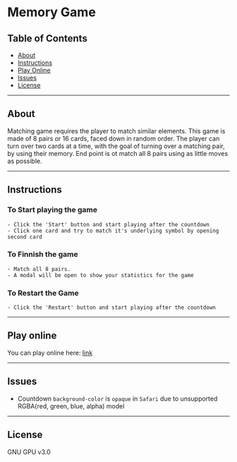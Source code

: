 # Memory Game

## Table of Contents

* [About](#about)
* [Instructions](#instructions)
* [Play Online](#play-online)
* [Issues](#issues)
* [License](#license)

***

## About

Matching game requires the player to match similar elements.
This game is made of 8 pairs or 16 cards, faced down in random order.
The player can turn over two cards at a time, with the goal of turning over a matching pair, by using their memory. End point is ot match all 8 pairs using as little moves as possible.

***

## Instructions

### To Start playing the game

    - Click the 'Start' button and start playing after the countdown
    - Click one card and try to match it's underlying symbol by opening second card

### To Finnish the game

    - Match all 8 pairs.
    - A modal will be open to show your statistics for the game

### To Restart the Game

    - Click the 'Restart' button and start playing after the countdown

***

## Play online

You can play online here:
[link](https://andyfv.github.io/memory-game/)

***

## Issues

* Countdown `background-color` is `opaque` in `Safari` due to unsupported RGBA(red, green, blue, alpha) model

***

## License

GNU GPU v3.0
